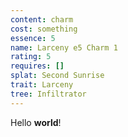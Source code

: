 ```yaml
---
content: charm
cost: something
essence: 5
name: Larceny e5 Charm 1
rating: 5
requires: []
splat: Second Sunrise
trait: Larceny
tree: Infiltrator
---
```


Hello **world**!
